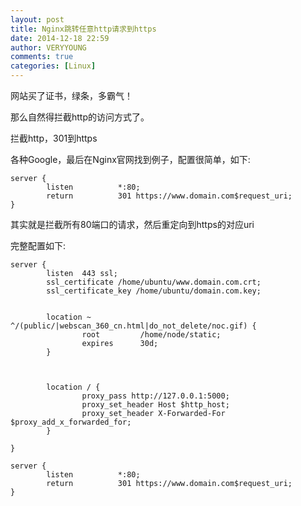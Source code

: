 ```yaml
---
layout: post
title: Nginx跳转任意http请求到https
date: 2014-12-18 22:59
author: VERYYOUNG
comments: true
categories: [Linux]
---
```

网站买了证书，绿条，多霸气！

那么自然得拦截http的访问方式了。

拦截http，301到https



各种Google，最后在Nginx官网找到例子，配置很简单，如下:

	server {
	        listen          *:80;
	        return          301 https://www.domain.com$request_uri;
	}

其实就是拦截所有80端口的请求，然后重定向到https的对应uri

完整配置如下:


	server {
	        listen  443 ssl;
	        ssl_certificate /home/ubuntu/www.domain.com.crt;
	        ssl_certificate_key /home/ubuntu/domain.com.key;
	
	
	        location ~ ^/(public/|webscan_360_cn.html|do_not_delete/noc.gif) {
	                root         /home/node/static;
	                expires      30d;
	        }
	
	
	
	        location / {
	                proxy_pass http://127.0.0.1:5000;
	                proxy_set_header Host $http_host;
	                proxy_set_header X-Forwarded-For $proxy_add_x_forwarded_for;
	        }
	
	}
	
	server {
	        listen          *:80;
	        return          301 https://www.domain.com$request_uri;
	}



